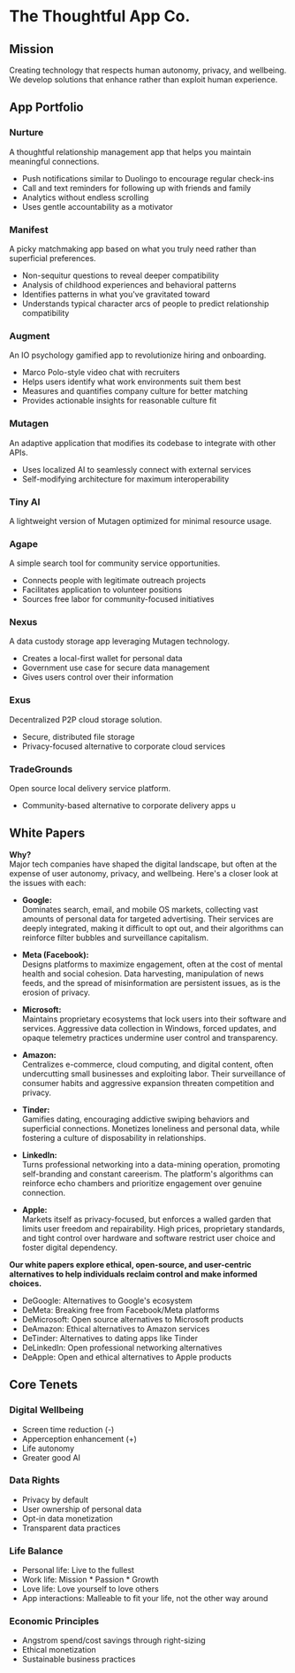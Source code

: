 # The Thoughtful App Co.

## Mission
Creating technology that respects human autonomy, privacy, and wellbeing. We develop solutions that enhance rather than exploit human experience.

## App Portfolio

### Nurture
A thoughtful relationship management app that helps you maintain meaningful connections.
- Push notifications similar to Duolingo to encourage regular check-ins
- Call and text reminders for following up with friends and family
- Analytics without endless scrolling
- Uses gentle accountability as a motivator

### Manifest
A picky matchmaking app based on what you truly need rather than superficial preferences.
- Non-sequitur questions to reveal deeper compatibility
- Analysis of childhood experiences and behavioral patterns
- Identifies patterns in what you've gravitated toward
- Understands typical character arcs of people to predict relationship compatibility

### Augment
An IO psychology gamified app to revolutionize hiring and onboarding.
- Marco Polo-style video chat with recruiters
- Helps users identify what work environments suit them best
- Measures and quantifies company culture for better matching
- Provides actionable insights for reasonable culture fit

### Mutagen
An adaptive application that modifies its codebase to integrate with other APIs.
- Uses localized AI to seamlessly connect with external services
- Self-modifying architecture for maximum interoperability

### Tiny AI
A lightweight version of Mutagen optimized for minimal resource usage.

### Agape
A simple search tool for community service opportunities.
- Connects people with legitimate outreach projects
- Facilitates application to volunteer positions
- Sources free labor for community-focused initiatives

### Nexus
A data custody storage app leveraging Mutagen technology.
- Creates a local-first wallet for personal data
- Government use case for secure data management
- Gives users control over their information

### Exus
Decentralized P2P cloud storage solution.
- Secure, distributed file storage
- Privacy-focused alternative to corporate cloud services

### TradeGrounds
Open source local delivery service platform.
- Community-based alternative to corporate delivery apps
u
## White Papers

**Why?**  
Major tech companies have shaped the digital landscape, but often at the expense of user autonomy, privacy, and wellbeing. Here's a closer look at the issues with each:

- **Google:**  
  Dominates search, email, and mobile OS markets, collecting vast amounts of personal data for targeted advertising. Their services are deeply integrated, making it difficult to opt out, and their algorithms can reinforce filter bubbles and surveillance capitalism.

- **Meta (Facebook):**  
  Designs platforms to maximize engagement, often at the cost of mental health and social cohesion. Data harvesting, manipulation of news feeds, and the spread of misinformation are persistent issues, as is the erosion of privacy.

- **Microsoft:**  
  Maintains proprietary ecosystems that lock users into their software and services. Aggressive data collection in Windows, forced updates, and opaque telemetry practices undermine user control and transparency.

- **Amazon:**  
  Centralizes e-commerce, cloud computing, and digital content, often undercutting small businesses and exploiting labor. Their surveillance of consumer habits and aggressive expansion threaten competition and privacy.

- **Tinder:**  
  Gamifies dating, encouraging addictive swiping behaviors and superficial connections. Monetizes loneliness and personal data, while fostering a culture of disposability in relationships.

- **LinkedIn:**  
  Turns professional networking into a data-mining operation, promoting self-branding and constant careerism. The platform's algorithms can reinforce echo chambers and prioritize engagement over genuine connection.

- **Apple:**  
  Markets itself as privacy-focused, but enforces a walled garden that limits user freedom and repairability. High prices, proprietary standards, and tight control over hardware and software restrict user choice and foster digital dependency.

**Our white papers explore ethical, open-source, and user-centric alternatives to help individuals reclaim control and make informed choices.**

- DeGoogle: Alternatives to Google's ecosystem
- DeMeta: Breaking free from Facebook/Meta platforms
- DeMicrosoft: Open source alternatives to Microsoft products
- DeAmazon: Ethical alternatives to Amazon services
- DeTinder: Alternatives to dating apps like Tinder
- DeLinkedIn: Open professional networking alternatives
- DeApple: Open and ethical alternatives to Apple products

## Core Tenets

### Digital Wellbeing
- Screen time reduction (-)
- Apperception enhancement (+)
- Life autonomy
- Greater good AI

### Data Rights
- Privacy by default
- User ownership of personal data
- Opt-in data monetization
- Transparent data practices

### Life Balance
- Personal life: Live to the fullest
- Work life: Mission * Passion * Growth
- Love life: Love yourself to love others
- App interactions: Malleable to fit your life, not the other way around

### Economic Principles
- Angstrom spend/cost savings through right-sizing
- Ethical monetization
- Sustainable business practices